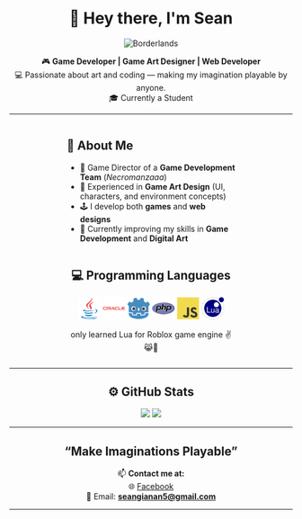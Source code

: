 <div align="center">

# 👋 Hey there, I'm **Sean**

<p align="center">
  <img src="https://www.pngarts.com/files/8/Borderlands-Transparent-Background-PNG.png" alt="Borderlands" width="300" />
</p>

🎮 **Game Developer | Game Art Designer | Web Developer**  
💻 Passionate about art and coding — making my imagination playable by anyone.  
🎓 Currently a Student  

</div>

---

<div align="center">

<!-- SIDE BY SIDE LAYOUT -->
<div style="display: inline-block; vertical-align: top; text-align: left; width: 45%; min-width: 300px;">

## 🧩 About Me
- 🧠 Game Director of a **Game Development Team** (*Necromanzaaa*)  
- 🎨 Experienced in **Game Art Design** (UI, characters, and environment concepts)  
- 🕹️ I develop both **games** and **web designs**  
- 🌱 Currently improving my skills in **Game Development** and **Digital Art**  

</div>

<div style="display: inline-block; vertical-align: top; text-align: center; width: 45%; min-width: 300px;">

## 💻 Programming Languages
<img src="https://raw.githubusercontent.com/devicons/devicon/master/icons/java/java-original.svg" alt="Java" width="40" height="40"/>
<img src="https://raw.githubusercontent.com/devicons/devicon/master/icons/oracle/oracle-original.svg" alt="Oracle" width="40" height="40"/>
<img src="https://raw.githubusercontent.com/devicons/devicon/master/icons/godot/godot-original.svg" alt="Godot" width="40" height="40"/>
<img src="https://raw.githubusercontent.com/devicons/devicon/master/icons/php/php-original.svg" alt="PHP" width="40" height="40"/>
<img src="https://raw.githubusercontent.com/devicons/devicon/master/icons/javascript/javascript-original.svg" alt="JavaScript" width="40" height="40"/>
<img src="https://raw.githubusercontent.com/devicons/devicon/master/icons/lua/lua-original.svg" alt="Lua" width="40" height="40"/>
<p>only learned Lua for Roblox game engine ✌️😹🥀</p>

</div>

</div>

---

<div align="center">

## ⚙️ GitHub Stats
<p align="center">
  <img height="165" src="https://github-readme-stats.vercel.app/api?username=alphamaleHyper233&show_icons=true&theme=dark" />
  <img height="165" src="https://github-readme-stats.vercel.app/api/top-langs/?username=alphamaleHyper233&layout=compact&theme=dark" />
</p>

---

## “Make Imaginations Playable”  
📫 **Contact me at:**  
🌐 [Facebook](https://www.facebook.com/sean.gianan.37/)  
📧 Email: **seangianan5@gmail.com**

---

</div>


